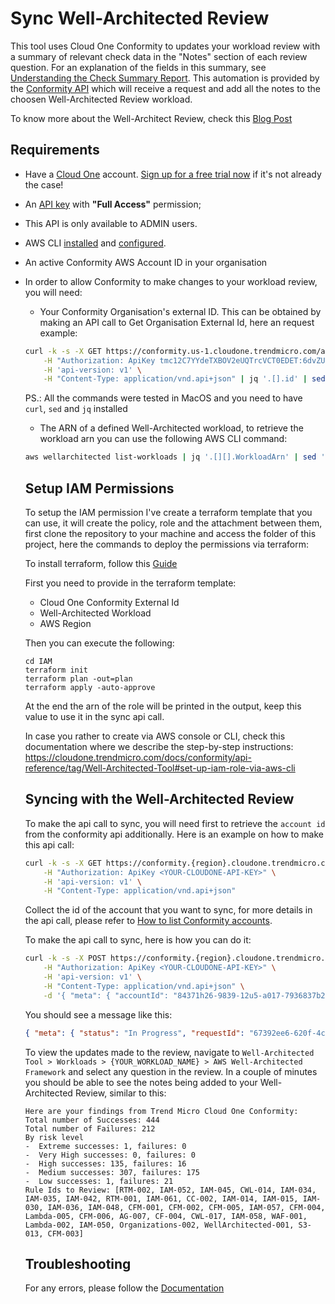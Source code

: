 # Sync Well-Architected Review

This tool uses Cloud One Conformity to updates your workload review with a summary of relevant check data in the "Notes" section of each review question. For an explanation of the fields in this summary, see [Understanding the Check Summary Report](https://cloudone.trendmicro.com/docs/conformity/api-reference/tag/Well-Architected-Tool#understanding-the-check-summary-report). This automation is provided by the [Conformity API](https://cloudone.trendmicro.com/docs/conformity/api-reference/tag/Well-Architected-Tool) which will receive a request and add all the notes to the choosen Well-Architected Review workload.

To know more about the Well-Architect Review, check this [Blog Post](https://newsroom.trendmicro.com/2020-12-16-Companies-Leveraging-AWS-Well-Architected-Reviews-Now-Benefit-from-Security-Innovations-from-Trend-Micro)


## Requirements

- Have a [Cloud One](https://www.trendmicro.com/cloudone) account. [Sign up for a free trial now](https://cloudone.trendmicro.com/register) if it's not already the case!
- An [API key](https://cloudone.trendmicro.com/docs/account-and-user-management/c1-api-key/#create-a-new-api-key) with **"Full Access"** permission;
- This API is only available to ADMIN users.
- AWS CLI [installed](https://docs.aws.amazon.com/cli/latest/userguide/getting-started-install.html) and [configured](https://docs.aws.amazon.com/cli/latest/userguide/cli-chap-configure.html).
- An active Conformity AWS Account ID in your organisation
- In order to allow Conformity to make changes to your workload review, you will need:
    - Your Conformity Organisation's external ID. This can be obtained by making an API call to Get Organisation External Id, here an request example:

    ```bash
    curl -k -s -X GET https://conformity.us-1.cloudone.trendmicro.com/api/organisation/external-id \
        -H "Authorization: ApiKey tmc12C7YYdeTXBOV2eUQTrcVCT0EDET:6dvZUR8GFiSbPhRJqbT2qrWHAyK3tQMfaKHdaunAbxka9txpVgNhB5L5QYhJAXrr27" \
        -H 'api-version: v1' \
        -H "Content-Type: application/vnd.api+json" | jq '.[].id' | sed 's/"//g'
    ```
    PS.: All the commands were tested in MacOS and you need to have `curl`, `sed` and `jq` installed

    - The ARN of a defined Well-Architected workload, to retrieve the workload arn you can use the following AWS CLI command:

    ```bash
    aws wellarchitected list-workloads | jq '.[][].WorkloadArn' | sed 's/"//g'
    ``` 
    
    ## Setup IAM Permissions

    To setup the IAM permission I've create a terraform template that you can use, it will create the policy, role and the attachment between them, first clone the repository to your machine and access the folder of this project, here the commands to deploy the permissions via terraform:

    To install terraform, follow this [Guide](https://learn.hashicorp.com/tutorials/terraform/install-cli#install-terraform)

    First you need to provide in the terraform template:
    - Cloud One Conformity External Id
    - Well-Architected Workload
    - AWS Region

    Then you can execute the following:

    ```
    cd IAM
    terraform init
    terraform plan -out=plan
    terraform apply -auto-approve
    ```

    At the end the arn of the role will be printed in the output, keep this value to use it in the sync api call.

    In case you rather to create via AWS console or CLI, check this documentation where we describe the step-by-step instructions: https://cloudone.trendmicro.com/docs/conformity/api-reference/tag/Well-Architected-Tool#set-up-iam-role-via-aws-cli
    
    ## Syncing with the Well-Architected Review

    To make the api call to sync, you will need first to retrieve the `account id` from the conformity api additionally. Here is an example on how to make this api call:

    ```bash
    curl -k -s -X GET https://conformity.{region}.cloudone.trendmicro.com/api/accounts \
        -H "Authorization: ApiKey <YOUR-CLOUDONE-API-KEY>" \
        -H 'api-version: v1' \
        -H "Content-Type: application/vnd.api+json"
    ```
    Collect the id of the account that you want to sync, for more details in the api call, please refer to [How to list Conformity accounts](https://cloudone.trendmicro.com/docs/conformity/api-reference/tag/Accounts#paths/~1accounts/get).

    To make the api call to sync, here is how you can do it:


    ```bash
    curl -k -s -X POST https://conformity.{region}.cloudone.trendmicro.com/api/well-architected-tool/sync \
        -H "Authorization: ApiKey <YOUR-CLOUDONE-API-KEY>" \
        -H 'api-version: v1' \
        -H "Content-Type: application/vnd.api+json" \
        -d '{ "meta": { "accountId": "84371h26-9839-12u5-a017-7936837b2d9b", "roleArn": "arn:aws:wellarchitected:us-east-1:38920491820:workload/60d5038912d5b548dfdfwer2354f" } }' | jq
    ```

    You should see a message like this:

    ```json
    { "meta": { "status": "In Progress", "requestId": "67392ee6-620f-4c1d-b262-0b91bbc3b562", "message": "Syncing Well-Architected review for workload 0f9dd75e28124cc82387uxbs2c1d3e9s in background" } }
    ```

    To view the updates made to the review, navigate to `Well-Architected Tool > Workloads > {YOUR_WORKLOAD_NAME} > AWS Well-Architected Framework` and select any question in the review. In a couple of minutes you should be able to see the notes being added to your Well-Architected Review, similar to this:

    ```
    Here are your findings from Trend Micro Cloud One Conformity:
    Total number of Successes: 444
    Total number of Failures: 212
    By risk level
    -  Extreme successes: 1, failures: 0
    -  Very High successes: 0, failures: 0
    -  High successes: 135, failures: 16
    -  Medium successes: 307, failures: 175
    -  Low successes: 1, failures: 21
    Rule Ids to Review: [RTM-002, IAM-052, IAM-045, CWL-014, IAM-034, IAM-035, IAM-042, RTM-001, IAM-061, CC-002, IAM-014, IAM-015, IAM-030, IAM-036, IAM-048, CFM-001, CFM-002, CFM-005, IAM-057, CFM-004, Lambda-005, CFM-006, AG-007, CF-004, CWL-017, IAM-058, WAF-001, Lambda-002, IAM-050, Organizations-002, WellArchitected-001, S3-013, CFM-003]
    ```

    ## Troubleshooting

    For any errors, please follow the [Documentation](https://cloudone.trendmicro.com/docs/conformity/api-reference/tag/Well-Architected-Tool)
